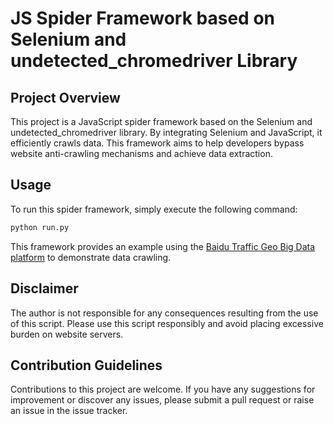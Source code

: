# JS Spider Framework based on Selenium and undetected_chromedriver Library
## Project Overview
This project is a JavaScript spider framework based on the Selenium and undetected_chromedriver library. By integrating Selenium and JavaScript, it efficiently crawls data. This framework aims to help developers bypass website anti-crawling mechanisms and achieve data extraction.

## Usage
To run this spider framework, simply execute the following command:
```bash
python run.py
```
This framework provides an example using the [Baidu Traffic Geo Big Data platform](https://jiaotong.baidu.com/congestion/country/city) to demonstrate data crawling.

## Disclaimer
The author is not responsible for any consequences resulting from the use of this script. Please use this script responsibly and avoid placing excessive burden on website servers.

## Contribution Guidelines
Contributions to this project are welcome. If you have any suggestions for improvement or discover any issues, please submit a pull request or raise an issue in the issue tracker.
